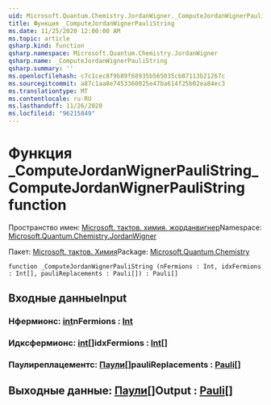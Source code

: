 ```yaml
---
uid: Microsoft.Quantum.Chemistry.JordanWigner._ComputeJordanWignerPauliString
title: Функция _ComputeJordanWignerPauliString
ms.date: 11/25/2020 12:00:00 AM
ms.topic: article
qsharp.kind: function
qsharp.namespace: Microsoft.Quantum.Chemistry.JordanWigner
qsharp.name: _ComputeJordanWignerPauliString
qsharp.summary: ''
ms.openlocfilehash: c7c1cec8f9b89f68935b565035cb87113b21267c
ms.sourcegitcommit: a87c1aa8e7453360025e47ba614f25b02ea84ec3
ms.translationtype: MT
ms.contentlocale: ru-RU
ms.lasthandoff: 11/26/2020
ms.locfileid: "96215849"
---
```

# <a name="_computejordanwignerpaulistring-function"></a><span data-ttu-id="b7d28-102">Функция _ComputeJordanWignerPauliString</span><span class="sxs-lookup"><span data-stu-id="b7d28-102">_ComputeJordanWignerPauliString function</span></span>

<span data-ttu-id="b7d28-103">Пространство имен: [Microsoft. тактов. химия. жорданвигнер](xref:Microsoft.Quantum.Chemistry.JordanWigner)</span><span class="sxs-lookup"><span data-stu-id="b7d28-103">Namespace: [Microsoft.Quantum.Chemistry.JordanWigner](xref:Microsoft.Quantum.Chemistry.JordanWigner)</span></span>

<span data-ttu-id="b7d28-104">Пакет: [Microsoft. тактов. Химия](https://nuget.org/packages/Microsoft.Quantum.Chemistry)</span><span class="sxs-lookup"><span data-stu-id="b7d28-104">Package: [Microsoft.Quantum.Chemistry](https://nuget.org/packages/Microsoft.Quantum.Chemistry)</span></span>




```qsharp
function _ComputeJordanWignerPauliString (nFermions : Int, idxFermions : Int[], pauliReplacements : Pauli[]) : Pauli[]
```


## <a name="input"></a><span data-ttu-id="b7d28-105">Входные данные</span><span class="sxs-lookup"><span data-stu-id="b7d28-105">Input</span></span>

### <a name="nfermions--int"></a><span data-ttu-id="b7d28-106">Нфермионс: [int](xref:microsoft.quantum.lang-ref.int)</span><span class="sxs-lookup"><span data-stu-id="b7d28-106">nFermions : [Int](xref:microsoft.quantum.lang-ref.int)</span></span>




### <a name="idxfermions--int"></a><span data-ttu-id="b7d28-107">Идксфермионс: [int](xref:microsoft.quantum.lang-ref.int)[]</span><span class="sxs-lookup"><span data-stu-id="b7d28-107">idxFermions : [Int](xref:microsoft.quantum.lang-ref.int)[]</span></span>




### <a name="paulireplacements--pauli"></a><span data-ttu-id="b7d28-108">Паулиреплацементс: [Паули](xref:microsoft.quantum.lang-ref.pauli)[]</span><span class="sxs-lookup"><span data-stu-id="b7d28-108">pauliReplacements : [Pauli](xref:microsoft.quantum.lang-ref.pauli)[]</span></span>





## <a name="output--pauli"></a><span data-ttu-id="b7d28-109">Выходные данные: [Паули](xref:microsoft.quantum.lang-ref.pauli)[]</span><span class="sxs-lookup"><span data-stu-id="b7d28-109">Output : [Pauli](xref:microsoft.quantum.lang-ref.pauli)[]</span></span>

